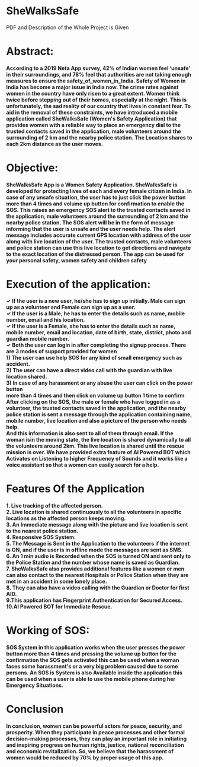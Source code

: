 # SheWalksSafe
PDF and Description of the Whole Project is Given
<h1>  Abstract: </h1>
  <h4>According to a 2019 Neta App survey, 42% of Indian women feel ‘unsafe’ in their
surroundings, and 78% feel that authorities are not taking enough measures to ensure the
safety_of_women_in_India.
Safety of Women in India has become a major issue in India now. The crime rates
against women in the country have only risen to a great extent. Women think twice before
stepping out of their homes, especially at the night. This is unfortunately, the sad reality of
our country that lives in constant fear.
To aid in the removal of these constraints, we have introduced a mobile application called
SheWalksSafe (Women's Safety Application) that provides women with a reliable way to
place an emergency dial to the trusted contacts saved in the application, male volunteers
around the surrounding of 2 km and the nearby police station. The Location shares to each
2km distance as the user moves.
 </h4>
 
 <h1> Objective: </h1>
 <h4>SheWalksSafe App is a Women Safety Application. SheWalksSafe is developed for
protecting lives of each and every female citizen in India. In case of any unsafe situation, the
user has to just click the power button more than 4 times and volume up button for
confirmation to enable the SOS. This raises an emergency SOS alert to the trusted contacts
saved in the application, male volunteers around the surrounding of 2 km and the nearby
police station. The SOS alert will be in the form of message informing that the user is unsafe
and the user needs help. The alert message includes accurate current GPS location with
address of the user along with live location of the user. The trusted contacts, male volunteers
and police station can use this live location to get directions and navigate to the exact location
of the distressed person. The app can be used for your personal safety, women safety and
children safety </h4>

<h1>Execution of the application: </h1>
<h4>✓ If the user is a new user, he/she has to sign up initially. Male can sign up as a volunteer
and Female can sign up as a user.<br>
✓ If the user is a Male, he has to enter the details such as name, mobile number, email
and his location.<br>
✓ If the user is a Female, she has to enter the details such as name, mobile number,
email and location, date of birth, state, district, photo and guardian mobile number.<br>
✓ Both the user can login in after completing the signup process.
There are 3 modes of support provided for women<br>
1) The user can use help SOS for any kind of small emergency such as accident.<br>
2) The user can have a direct video call with the guardian with live location shared.<br>
3) In case of any harassment or any abuse the user can click on the power button<br>
more than 4 times and then click on volume up button 1 time to confirm
After clicking on the SOS, the male or female who have logged in as a volunteer, the
trusted contacts saved in the application, and the nearby police station is sent a message
through the application containing name, mobile number, live location and also a picture of
the person who needs help.<br>
And this information is also sent to all of them through email.
If the woman isin the moving state, the live location is shared dynamically to all the volunteers
around 2km. This live location is shared until the rescue mission is over.
We have provided extra feature of AI Powered BOT which Activates on Listening to higher
Frequency of Sounds and it works like a voice assistant so that a women can easily search for
a help. </h4>

<h1>Features Of the Application </h1>
<h4> 1. Live tracking of the affected person.<br>
2. Live location is shared continuously to all the volunteers in specific locations as the
affected person keeps moving.<br>
3. An Immediate message along with the picture and live location is sent to the nearest police
station.<br>
4. Responsive SOS System.<br>
5. The Message is Sent in the Application to the volunteers if the internet is ON, and if the
user is in offline mode the messages are sent as SMS.<br>
6. An 1 min audio is Recorded when the SOS is turned ON and sent only to the Police Station
and the number whose name is saved as Guardian.<br>
7. SheWalksSafe also provides additional features like a women or men can also contact to
the nearest Hospitals or Police Station when they are met in an accident in some lonely place.<br>
8. They can also have a video calling with the Guardian or Doctor for first AID.<br>
9.This application has Fingerprint Authentication for Secured Access.<br>
10.AI Powered BOT for Immediate Rescue.<br>
</h4>

<h1>Working of SOS: </h1>
<h4>SOS System in this application works when the user presses the power button more
than 4 times and pressing the volume up button for the confirmation the SOS gets activated
this can be used when a woman faces some harassment's or a very big problem caused due
to some persons.
An SOS is System is also Available inside the application this can be used when a user
is able to use the mobile phone during her Emergency Situations.
 </h4>
 
 <h1>Conclusion </h1>
 <h4> In conclusion, women can be powerful actors for peace, security, and prosperity.
When they participate in peace processes and other formal decision-making processes, they
can play an important role in initiating and inspiring progress on human rights, justice,
national reconciliation and economic revitalization. So, we believe that the harassment of
women would be reduced by 70% by proper usage of this app.
</h4>


  
